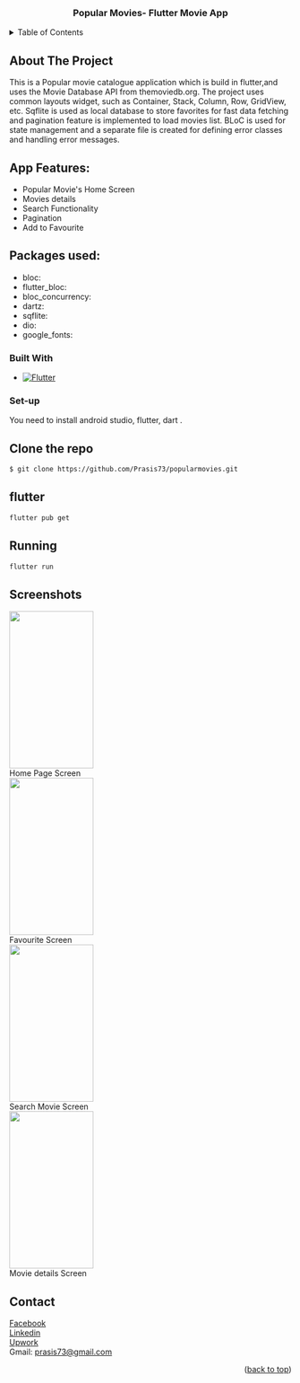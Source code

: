<a name="readme-top"></a>

<br />
<div align="center">
  <h3 align="center">Popular Movies- Flutter Movie App</h3>
</div>

<!-- TABLE OF CONTENTS -->
<details>
  <summary>Table of Contents</summary>
  <ol>
    <li>
      <a href="#about-the-project">About The Project</a>
      <ul>
        <li><a href="#built-with">Built With</a></li>
      </ul>
    </li>
    <li><a href="#set-up">Set up</a></li>
    <li><a href="#contact">Contact</a></li>
  </ol>
</details>

<!-- ABOUT THE PROJECT -->

## About The Project

This is a Popular movie catalogue application which is build in flutter,and uses the Movie Database API from themoviedb.org.
The project uses common layouts widget, such as Container, Stack, Column, Row, GridView, etc. Sqflite is used as local database to store favorites for fast data fetching and pagination feature is implemented to load movies list. BLoC is used for state management and a separate file is created for defining error classes and handling error messages.

## App Features:

- Popular Movie's Home Screen
- Movies details
- Search Functionality
- Pagination
- Add to Favourite

## Packages used:

- bloc: <br>
- flutter_bloc: <br>
- bloc_concurrency: <br>
- dartz: <br>
- sqflite: <br>
- dio: <br>
- google_fonts: <br>

### Built With

- [![Flutter][dart]][Flutter-url]

<!-- GETTING STARTED -->

### Set-up

You need to install android studio, flutter, dart .

## Clone the repo

```sh
$ git clone https://github.com/Prasis73/popularmovies.git
```

## flutter

```sh
flutter pub get
```

## Running

```sh
flutter run
```

## Screenshots

<img src="https://prasisrijal.com.np/moviesc/1.png" height=280px width=150px><br> Home Page Screen<br>
<img src="https://prasisrijal.com.np/moviesc/2.png" height=280px width=150px><br> Favourite Screen <br>
<img src="https://prasisrijal.com.np/moviesc/3.png" height=280px width=150px><br> Search Movie Screen<br>
<img src="https://prasisrijal.com.np/moviesc/4.png" height=280px width=150px><br> Movie details Screen<br>

<!-- CONTACT -->

## Contact

<a href="https://www.facebook.com/prasis.rijal">Facebook</a> <br>
<a href="https://www.linkedin.com/in/prasis-rijal-3285b9181/">Linkedin</a><br>
<a href="https://www.upwork.com/freelancers/prasisrijal">Upwork</a><br>
Gmail: prasis73@gmail.com

<p align="right">(<a href="#readme-top">back to top</a>)</p>

<!-- MARKDOWN LINKS & IMAGES -->

[dart]: https://storage.googleapis.com/cms-storage-bucket/6a07d8a62f4308d2b854.svg
[Flutter-url]: https://flutter.dev/
